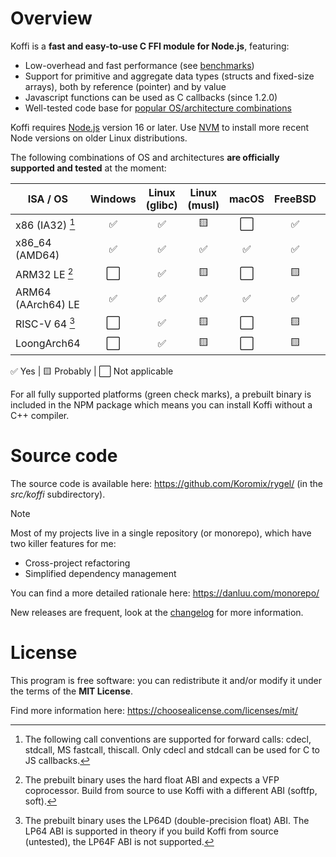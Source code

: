 # Overview

Koffi is a **fast and easy-to-use C FFI module for Node.js**, featuring:

* Low-overhead and fast performance (see [benchmarks](benchmarks))
* Support for primitive and aggregate data types (structs and fixed-size arrays), both by reference (pointer) and by value
* Javascript functions can be used as C callbacks (since 1.2.0)
* Well-tested code base for [popular OS/architecture combinations](platforms)

Koffi requires [Node.js](https://nodejs.org/) version 16 or later. Use [NVM](https://github.com/nvm-sh/nvm) to install more recent Node versions on older Linux distributions.

The following combinations of OS and architectures __are officially supported and tested__ at the moment:

ISA / OS           | Windows | Linux (glibc) | Linux (musl) | macOS | FreeBSD | OpenBSD
------------------ | ------- | ------------- | ------------ | ----- | ------- | -------
x86 (IA32) [^2]    | ✅       | ✅             | 🟨            | ⬜️    | ✅       | ✅
x86_64 (AMD64)     | ✅       | ✅             | ✅            | ✅    | ✅       | ✅
ARM32 LE [^3]      | ⬜️       | ✅             | 🟨            | ⬜️    | 🟨       | 🟨
ARM64 (AArch64) LE | ✅       | ✅             | ✅            | ✅    | ✅       | 🟨
RISC-V 64 [^4]     | ⬜️       | ✅             | 🟨            | ⬜️    | 🟨       | 🟨
LoongArch64        | ⬜️       | ✅             | 🟨            | ⬜️    | 🟨       | 🟨

<div class="legend">✅ Yes | 🟨 Probably | ⬜️ Not applicable</div>

[^2]: The following call conventions are supported for forward calls: cdecl, stdcall, MS fastcall, thiscall. Only cdecl and stdcall can be used for C to JS callbacks.
[^3]: The prebuilt binary uses the hard float ABI and expects a VFP coprocessor. Build from source to use Koffi with a different ABI (softfp, soft).
[^4]: The prebuilt binary uses the LP64D (double-precision float) ABI. The LP64 ABI is supported in theory if you build Koffi from source (untested), the LP64F ABI is not supported.

For all fully supported platforms (green check marks), a prebuilt binary is included in the NPM package which means you can install Koffi without a C++ compiler.

# Source code

The source code is available here: https://github.com/Koromix/rygel/ (in the *src/koffi* subdirectory).

> [!NOTE]
> Most of my projects live in a single repository (or monorepo), which have two killer features for me:
>
> - Cross-project refactoring
> - Simplified dependency management
>
> You can find a more detailed rationale here: https://danluu.com/monorepo/

New releases are frequent, look at the [changelog](changelog) for more information.

# License

This program is free software: you can redistribute it and/or modify it under the terms of the **MIT License**.

Find more information here: https://choosealicense.com/licenses/mit/

<style>
     table td:not(:first-child) { text-align: center; }
</style>
